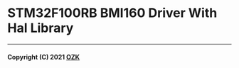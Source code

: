 # STM32F100RB BMI160 Driver With Hal Library


---
#### Copyright (C) 2021 [OZK](https://hamzaozkan.com.tr) 
